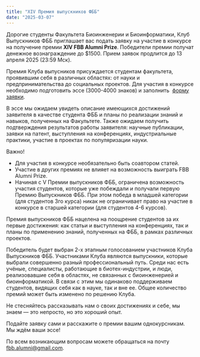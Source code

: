 ```yaml
---
title: "XIV Премия выпускников ФББ"
date: "2025-03-07" 
---
```


Дорогие студенты Факультета Биоинженерии и Биоинформатики, Клуб Выпускников ФББ приглашает вас подать заявку на участие в 
конкурсе на получение премии **XIV FBB Alumni Prize**. Победители премии получат денежное вознаграждение до $1500. Прием заявок 
продлится до 13 апреля 2025 (23:59 Мск). 

Премия Клуба выпусников присуждается студентам факультета, проявившим себя в различных областях: от науки и предпринимательства 
до социальных проектов. Для участия в конкурсе необходимо подготовить эссе (3000-4000 знаков) и заполнить 
[форму заявки](https://docs.google.com/forms/d/e/1FAIpQLSeBMiWnjcHCaNIUV12nj2xYn-DDJyZ3DluOBIFoJdPxSKEvBg/viewform).

В эссе мы ожидаем увидеть описание имеющихся достижений заявителя в качестве студента ФББ и планы по реализации знаний и навыков, 
полученных на Факультете. Также ожидаем получить подтверждения результатов работы заявителя: научные публикации, заявки на патент, 
выступления на конференциях, индустриальные практики, участие в проектах по популяризации науки.

Важно!
* Для участия в конкурсе необязательно быть соавтором статей.
* Участие в других премиях не влияет на возможность выиграть FBB Alumni Prize.
* Начиная с V Премии выпускников ФББ, ограничена возможность участия студентов, которые уже побеждали и получали первую
Премию Выпускников ФББ. При этом победа в младшей категории (для студентов 3го курса) никак не ограничивает право на участие
в конкурсе в старшей категории (для студентов 4-6 курсов).

Премия выпускников ФББ нацелена на поощрение студентов за их первые достижения: как статьи и выступления на конференциях,
так и планы по применению знаний, полученных на ФББ, в рамках различных проектов.

Победитель будет выбран 2-х этапным голосованием участников Клуба Выпускников ФББ. Участниками Клуба являются выпускники, которые выбрали совершенно разный профессиональный путь. Среди нас есть учёные, специалисты, работающие в биотех-индустрии, и люди, реализовавшие себя в областях, не связанных с биоинженерией и биоинформатикой. В связи с этим мы одинаково поддерживаем студентов, видящих себя как в науке, так и вне ее. Общее количество премий может быть изменено по решению Клуба.

Не стесняйтесь рассказывать нам о своих достижениях и себе, мы знаем — это непросто, но это хороший опыт.

Подайте заявку сами и расскажите о премии вашим однокурсникам. Мы ждём ваши эссе!

По всем возникающим вопросам можете обращаться на почту [fbb.alumni@gmail.com](mailto:fbb.alumni@gmail.com).
